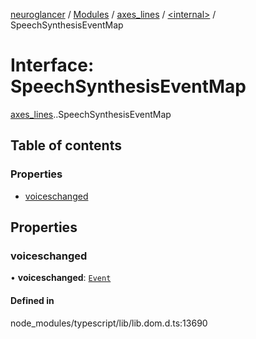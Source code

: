 [neuroglancer](../README.md) / [Modules](../modules.md) / [axes\_lines](../modules/axes_lines.md) / [<internal\>](../modules/axes_lines._internal_.md) / SpeechSynthesisEventMap

# Interface: SpeechSynthesisEventMap

[axes_lines](../modules/axes_lines.md).[<internal>](../modules/axes_lines._internal_.md).SpeechSynthesisEventMap

## Table of contents

### Properties

- [voiceschanged](axes_lines._internal_.SpeechSynthesisEventMap.md#voiceschanged)

## Properties

### voiceschanged

• **voiceschanged**: [`Event`](../modules/axes_lines._internal_.md#event)

#### Defined in

node_modules/typescript/lib/lib.dom.d.ts:13690
